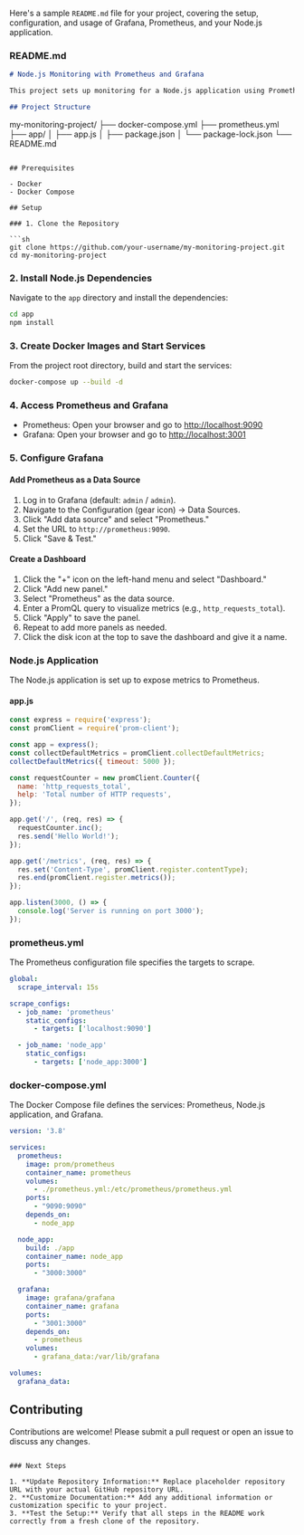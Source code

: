 Here's a sample `README.md` file for your project, covering the setup, configuration, and usage of Grafana, Prometheus, and your Node.js application.

### README.md

```markdown
# Node.js Monitoring with Prometheus and Grafana

This project sets up monitoring for a Node.js application using Prometheus and Grafana. The setup uses Docker and Docker Compose to run the services.

## Project Structure

```
my-monitoring-project/
├── docker-compose.yml
├── prometheus.yml
├── app/
│   ├── app.js
│   ├── package.json
│   └── package-lock.json
└── README.md
```

## Prerequisites

- Docker
- Docker Compose

## Setup

### 1. Clone the Repository

```sh
git clone https://github.com/your-username/my-monitoring-project.git
cd my-monitoring-project
```

### 2. Install Node.js Dependencies

Navigate to the `app` directory and install the dependencies:

```sh
cd app
npm install
```

### 3. Create Docker Images and Start Services

From the project root directory, build and start the services:

```sh
docker-compose up --build -d
```

### 4. Access Prometheus and Grafana

- Prometheus: Open your browser and go to [http://localhost:9090](http://localhost:9090)
- Grafana: Open your browser and go to [http://localhost:3001](http://localhost:3001)

### 5. Configure Grafana

#### Add Prometheus as a Data Source

1. Log in to Grafana (default: `admin` / `admin`).
2. Navigate to the Configuration (gear icon) -> Data Sources.
3. Click "Add data source" and select "Prometheus."
4. Set the URL to `http://prometheus:9090`.
5. Click "Save & Test."

#### Create a Dashboard

1. Click the "+" icon on the left-hand menu and select "Dashboard."
2. Click "Add new panel."
3. Select "Prometheus" as the data source.
4. Enter a PromQL query to visualize metrics (e.g., `http_requests_total`).
5. Click "Apply" to save the panel.
6. Repeat to add more panels as needed.
7. Click the disk icon at the top to save the dashboard and give it a name.

### Node.js Application

The Node.js application is set up to expose metrics to Prometheus.

#### app.js

```javascript
const express = require('express');
const promClient = require('prom-client');

const app = express();
const collectDefaultMetrics = promClient.collectDefaultMetrics;
collectDefaultMetrics({ timeout: 5000 });

const requestCounter = new promClient.Counter({
  name: 'http_requests_total',
  help: 'Total number of HTTP requests',
});

app.get('/', (req, res) => {
  requestCounter.inc();
  res.send('Hello World!');
});

app.get('/metrics', (req, res) => {
  res.set('Content-Type', promClient.register.contentType);
  res.end(promClient.register.metrics());
});

app.listen(3000, () => {
  console.log('Server is running on port 3000');
});
```

### prometheus.yml

The Prometheus configuration file specifies the targets to scrape.

```yaml
global:
  scrape_interval: 15s

scrape_configs:
  - job_name: 'prometheus'
    static_configs:
      - targets: ['localhost:9090']

  - job_name: 'node_app'
    static_configs:
      - targets: ['node_app:3000']
```

### docker-compose.yml

The Docker Compose file defines the services: Prometheus, Node.js application, and Grafana.

```yaml
version: '3.8'

services:
  prometheus:
    image: prom/prometheus
    container_name: prometheus
    volumes:
      - ./prometheus.yml:/etc/prometheus/prometheus.yml
    ports:
      - "9090:9090"
    depends_on:
      - node_app

  node_app:
    build: ./app
    container_name: node_app
    ports:
      - "3000:3000"

  grafana:
    image: grafana/grafana
    container_name: grafana
    ports:
      - "3001:3000"
    depends_on:
      - prometheus
    volumes:
      - grafana_data:/var/lib/grafana

volumes:
  grafana_data:
```

## Contributing

Contributions are welcome! Please submit a pull request or open an issue to discuss any changes.


```

### Next Steps

1. **Update Repository Information:** Replace placeholder repository URL with your actual GitHub repository URL.
2. **Customize Documentation:** Add any additional information or customization specific to your project.
3. **Test the Setup:** Verify that all steps in the README work correctly from a fresh clone of the repository.


